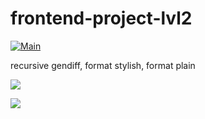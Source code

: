 # frontend-project-lvl2

[![Main](https://github.com/maletinchess/frontend-project-lvl2/workflows/Main/badge.svg)](https://github.com/maletinchess/frontend-project-lvl2/actions)

recursive gendiff, format stylish, format plain

<a href="https://asciinema.org/a/kg1nw8dSE90C0zeScjYyHur4l?speed=2&autoplay=1" target="_blank"><img src="https://asciinema.org/a/kg1nw8dSE90C0zeScjYyHur4l.svg" /></a>

<a href="https://asciinema.org/a/qH3VdiDDSA9JjL9m2J5qH7maY?speed=3" target="_blank"><img src="https://asciinema.org/a/qH3VdiDDSA9JjL9m2J5qH7maY.svg" /></a>
